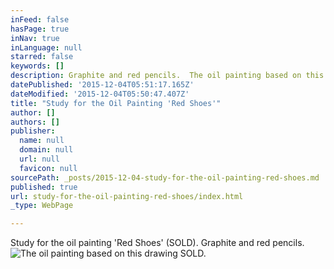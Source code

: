 ```yaml
---
inFeed: false
hasPage: true
inNav: true
inLanguage: null
starred: false
keywords: []
description: Graphite and red pencils.  The oil painting based on this drawing has SOLD.
datePublished: '2015-12-04T05:51:17.165Z'
dateModified: '2015-12-04T05:50:47.407Z'
title: "Study for the Oil Painting 'Red Shoes'"
author: []
authors: []
publisher:
  name: null
  domain: null
  url: null
  favicon: null
sourcePath: _posts/2015-12-04-study-for-the-oil-painting-red-shoes.md
published: true
url: study-for-the-oil-painting-red-shoes/index.html
_type: WebPage

---
```

Study for the oil painting 'Red Shoes'  (SOLD).  Graphite and red pencils.
![The oil painting based on this drawing SOLD.](https://the-grid-user-content.s3-us-west-2.amazonaws.com/d11cf402-fc2d-4e90-93c0-ff418a23d694.jpg)
